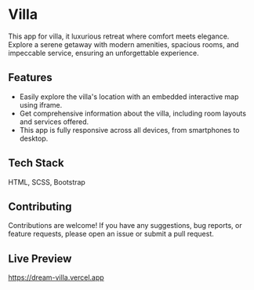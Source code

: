 # Villa

This app for villa, it luxurious retreat where comfort meets elegance. Explore a serene getaway with modern amenities, spacious rooms, and impeccable service, ensuring an unforgettable experience.

## Features
- Easily explore the villa's location with an embedded interactive map using iframe.
- Get comprehensive information about the villa, including room layouts and services offered.
- This app is fully responsive across all devices, from smartphones to desktop.

## Tech Stack
HTML, SCSS, Bootstrap

## Contributing
Contributions are welcome! If you have any suggestions, bug reports, or feature requests, please open an issue or submit a pull request.

## Live Preview
https://dream-villa.vercel.app
